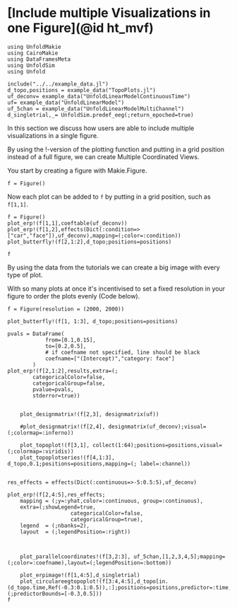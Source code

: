 # [Include multiple Visualizations in one Figure](@id ht_mvf)

```@example main
using UnfoldMakie
using CairoMakie
using DataFramesMeta
using UnfoldSim
using Unfold

```
```@example main
include("../../example_data.jl")
d_topo,positions = example_data("TopoPlots.jl")
uf_deconv= example_data("UnfoldLinearModelContinuousTime")
uf= example_data("UnfoldLinearModel")
uf_5chan = example_data("UnfoldLinearModelMultiChannel")
d_singletrial,_= UnfoldSim.predef_eeg(;return_epoched=true)
```
In this section we discuss how users are able to include multiple visualizations in a single figure.

By using the !-version of the plotting function and putting in a grid position instead of a full figure, we can create Multiple Coordinated Views.

You start by creating a figure with Makie.Figure. 

`f = Figure()`

Now each plot can be added to `f`  by putting in a grid position, such as `f[1,1]`.

```@example main
f = Figure()
plot_erp!(f[1,1],coeftable(uf_deconv))
plot_erp!(f[1,2],effects(Dict(:condition=>["car","face"]),uf_deconv),mapping=(;color=:condition))
plot_butterfly!(f[2,1:2],d_topo;positions=positions)

f
```

By using the data from the tutorials we can create a big image with every type of plot.

With so many plots at once it's incentivised to set a fixed resolution in your figure to order the plots evenly (Code below).


```@example main
f = Figure(resolution = (2000, 2000))

plot_butterfly!(f[1, 1:3], d_topo;positions=positions)

pvals = DataFrame(
            from=[0.1,0.15],
            to=[0.2,0.5],
            # if coefname not specified, line should be black
            coefname=["(Intercept)","category: face"]
        )
plot_erp!(f[2,1:2],results,extra=(;
        categoricalColor=false,
        categoricalGroup=false,
        pvalue=pvals,
        stderror=true))

    
    plot_designmatrix!(f[2,3], designmatrix(uf))

    #plot_designmatrix!(f[2,4], designmatrix(uf_deconv);visual=(;colormap=:inferno))

    plot_topoplot!(f[3,1], collect(1:64);positions=positions,visual=(;colormap=:viridis))
    plot_topoplotseries!(f[4,1:3], d_topo,0.1;positions=positions,mapping=(; label=:channel))


res_effects = effects(Dict(:continuous=>-5:0.5:5),uf_deconv)

plot_erp!(f[2,4:5],res_effects;
    mapping = (;y=:yhat,color=:continuous, group=:continuous),
    extra=(;showLegend=true,
                    categoricalColor=false,
                    categoricalGroup=true),
    legend  = (;nbanks=2),
    layout  = (;legendPosition=:right))


   
    plot_parallelcoordinates!(f[3,2:3], uf_5chan,[1,2,3,4,5];mapping=(;color=:coefname),layout=(;legendPosition=:bottom))    

    plot_erpimage!(f[1,4:5],d_singletrial)
    plot_circulareegtopoplot!(f[3:4,4:5],d_topo[in.(d_topo.time,Ref(-0.3:0.1:0.5)),:];positions=positions,predictor=:time,extra=(;predictorBounds=[-0.3,0.5]))
f
```

